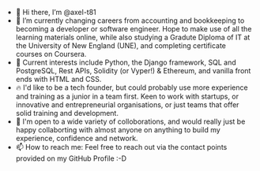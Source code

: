 - 👋 Hi there, I’m @axel-t81
-  🌱 I’m currently changing careers from accounting and bookkeeping to becoming a developer or software engineer. Hope to make use of all the learning materials online, while also studying a Gradute Diploma of IT at the University of New England (UNE), and completing certificate courses on Coursera.
- 👀 Current interests include Python, the Django framework, SQL and PostgreSQL, Rest APIs, Solidity (or Vyper!) & Ethereum, and vanilla front ends with HTML and CSS.
- 🔥 I'd like to be a tech founder, but could probably use more experience and training as a junior in a team first. Keen to work with startups, or innovative and entrepreneurial organisations, or just teams that offer solid training and development.
- 💞️ I'm open to a wide variety of colloborations, and would really just be happy collaborting with almost anyone on anything to build my experience, confidence and network.
- 📫 How to reach me: Feel free to reach out via the contact points provided on my GitHub Profile :-D
<!---
axel-t81/axel-t81 is a ✨ special ✨ repository because its `README.md` (this file) appears on your GitHub profile.
You can click the Preview link to take a look at your changes.
--->
